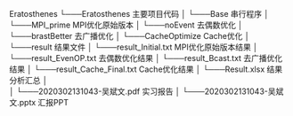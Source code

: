 Eratosthenes
└───Eratosthenes        主要项目代码
│   └───Base            串行程序
│   └───MPI_prime       MPI优化原始版本
│   └───noEvent         去偶数优化
│   └───brastBetter     去广播优化
│   └───CacheOptimize   Cache优化
│   └───result          结果文件
│       └───result_Initial.txt       MPI优化原始版本结果 
│       └───result_EvenOP.txt        去偶数优化结果
│       └───result_Bcast.txt         去广播优化结果
│       └───result_Cache_Final.txt   Cache优化结果
│       └───Result.xlsx              结果分析汇总
│   
│   └───2020302131043-吴斌文.pdf      实习报告
│   └───2020302131043-吴斌文.pptx     汇报PPT

